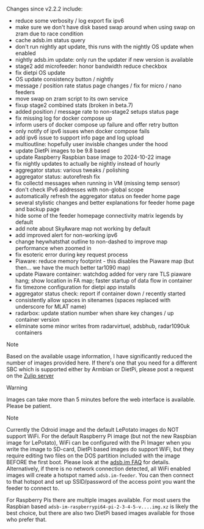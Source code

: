 Changes since v2.2.2 include:
- reduce some verbosity / log export fix ipv6
- make sure we don't have disk based swap around when using swap on zram due to race condition
- cache adsb.im status query
- don't run nightly apt update, this runs with the nightly OS update when enabled
- nightly adsb.im update: only run the updater if new version is available
- stage2 add microfeeder: honor bandwidth reduce checkbox
- fix dietpi OS update
- OS update consistency button / nightly
- message / position rate status page changes / fix for micro / nano feeders
- move swap on zram script to its own service
- fixup stage2 combined stats (broken in beta.7)
- added position / message rate to non-stage2 setups status page
- fix missing log for docker compose up
- inform users of docker compose up failure and offer retry button
- only notify of ipv6 issues when docker compose fails
- add ipv6 issue to support info page and log upload
- multioutline: hopefully user invisble changes under the hood
- update DietPi images to be 9.8 based
- update Raspberry Raspbian base image to 2024-10-22 image
- fix nightly updates to actually be nightly instead of hourly
- aggregator status: various tweaks / polishing
- aggregator status: autorefresh fix
- fix collectd messages when running in VM (missing temp sensor)
- don't check IPv6 addresses with non-global scope
- automatically refresh the aggregator status on feeder home page
- several stylistic changes and better explanations for feeder home page and backup page
- hide some of the feeder homepage connectivity matrix legends by default
- add note about SkyAware map not working by default
- add improved alert for non-working ipv6
- change heywhatsthat outline to non-dashed to improve map performance when zoomed in
- fix esoteric error during key request process
- Piaware: reduce memory footprint - this disables the Piaware map (but then... we have the much better tar1090 map)
- update Piaware container: watchdog added for very rare TLS piaware hang; show location in FA map; faster startup of data flow in container
- fix timezone configuration for dietpi app installs
- aggregator status check: report if container down / recently started
- consistently allow spaces in sitenames (spaces replaced with underscore for MLAT name)
- radarbox: update station number when share key changes / up container version
- eliminate some minor writes from radarvirtuel, adsbhub, radar1090uk containers

> [!NOTE]
> Based on the available usage information, I have significantly reduced the number of images provided here. If there's one that you need for a different SBC which is supported either by Armbian or DietPi, please post a request on the [Zulip server](https://adsblol.zulipchat.com/#narrow/stream/391168-adsb-feeder-image)

> [!WARNING]
> Images can take more than 5 minutes before the web interface is available. Please be patient.

> [!NOTE]
> Currently the Odroid image and the default LePotato images do NOT support WiFi. For the default Raspberry Pi image (but not the new Raspbian image for LePotato), WiFi can be configured with the Pi Imager when you write the image to SD-card, DietPi based images do support WiFi, but they require editing two files on the DOS partition included with the image BEFORE the first boot. Please look at the [adsb.im FAQ](https://adsb.im/faq) for details.
> Alternatively, if there is no network connection detected, all WiFi enabled images will create a hotspot named `adsb.im-feeder`. You can then connect to that hotspot and set up SSID/password of the access point you want the feeder to connect to.

For Raspberry Pis there are multiple images available. For most users the Raspbian based `adsb-im-raspberrypi64-pi-2-3-4-5-v....img.xz` is likely the best choice, but there are also two DietPi based images available for those who prefer that.



